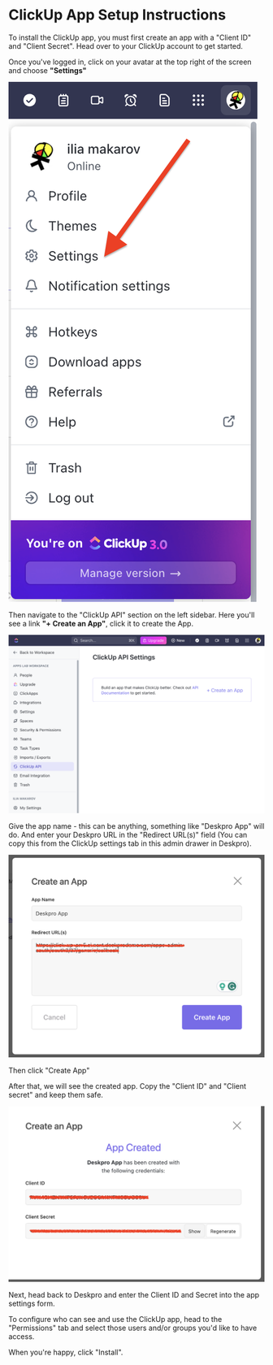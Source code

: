 ClickUp App Setup Instructions
===

To install the ClickUp app, you must first create an app with a "Client ID" and "Client Secret". Head over to your ClickUp account to get started.

Once you've logged in, click on your avatar at the top right of the screen and choose __"Settings"__

[![](/docs/assets/setup/clickup-setup-01.png)](/docs/assets/setup/clickup-setup-01.png)

Then navigate to the "ClickUp API" section on the left sidebar. Here you'll see a link __"+ Create an App"__, click it to create the App.

[![](/docs/assets/setup/clickup-setup-02.png)](/docs/assets/setup/clickup-setup-02.png)

Give the app name - this can be anything, something like "Deskpro App" will do. And enter your Deskpro URL in the "Redirect URL(s)" field (You can copy this from the ClickUp settings tab in this admin drawer in Deskpro).

[![](/docs/assets/setup/clickup-setup-03.png)](/docs/assets/setup/clickup-setup-03.png)

Then click "Create App"

After that, we will see the created app. Copy the "Client ID" and "Client secret" and keep them safe.

[![](/docs/assets/setup/clickup-setup-04.png)](/docs/assets/setup/clickup-setup-04.png)

Next, head back to Deskpro and enter the Client ID and Secret into the app settings form.

To configure who can see and use the ClickUp app, head to the "Permissions" tab and select those users and/or groups you'd like to have access.

When you're happy, click "Install".
